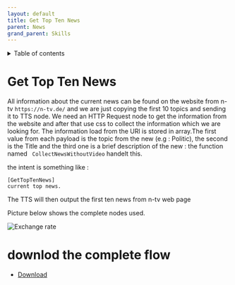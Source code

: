 ```yaml
---
layout: default
title: Get Top Ten News
parent: News
grand_parent: Skills
---
```


<details close markdown="block">
  <summary>
    Table of contents
  </summary>
  {: .text-delta }
1. TOC
{:toc}
</details>

# Get Top Ten News
All information about the current news can be found on the website from n-tv `https://n-tv.de/` and we are just copying the first 10 topics and sending it to  TTS node.
We need an HTTP Request node to get the information from the website and after that use css to collect the information which we are looking for.
The information load from the URl is stored in array.The first value from each payload is the topic from the new (e.g : Politic), the second is the Title and the third one is a brief description of the new : the function named ` CollectNewsWithoutVideo` handelt this.
 
the intent is something like :

```
[GetTopTenNews]
current top news.

```
The TTS will then output the first ten news from n-tv web page 

Picture below shows the complete nodes used.

![Exchange rate](../../assets/getTopTenNews.png)

# downlod the complete flow
- [Download](https://github.com/th-koeln-intia/ip-sprachassistent-team4/blob/master/flows/GetTopTenNews.json)
